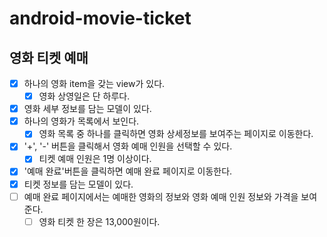 # android-movie-ticket


## 영화 티켓 예매

- [x] 하나의 영화 item을 갖는 view가 있다.
    -[x] 영화 상영일은 단 하루다.
- [x] 영화 세부 정보를 담는 모델이 있다.
- [x] 하나의 영화가 목록에서 보인다.
  - [x] 영화 목록 중 하나를 클릭하면 영화 상세정보를 보여주는 페이지로 이동한다.
- [x] '+', '-' 버튼을 클릭해서 영화 예매 인원을 선택할 수 있다.
  - [x] 티켓 예매 인원은 1명 이상이다.
- [x] '예매 완료'버튼을 클릭하면 예매 완료 페이지로 이동한다.
- [x] 티켓 정보를 담는 모델이 있다.
- [ ] 예매 완료 페이지에서는 예매한 영화의 정보와 영화 예매 인원 정보와 가격을 보여준다.
  - [ ] 영화 티켓 한 장은 13,000원이다.